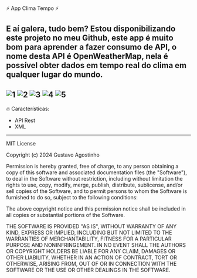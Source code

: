 ⚡ App Clima Tempo ⚡ 

E aí galera, tudo bem? Estou disponibilizando este projeto no meu Github, este app é muito bom para aprender a fazer consumo de API, o nome desta API é OpenWeatherMap, nela é possível obter dados em tempo real do clima em qualquer lugar do mundo. 
------------------------------------------------------------------------------------------------------------------------------------------------------------------------------------------------------------------------------------------------------
![1](https://github.com/user-attachments/assets/46759520-f681-413a-8a01-0fb4f5df6b87)
![2](https://github.com/user-attachments/assets/eed9406c-18b7-4d5f-a42d-58998c1f0320)
![3](https://github.com/user-attachments/assets/c01b80e3-7d2f-44c6-9489-a38dfd20010c)
![4](https://github.com/user-attachments/assets/d8937408-0193-4085-9685-c695c1688a84)
![5](https://github.com/user-attachments/assets/1d33c8d8-e553-44ea-aa57-85721e1bde27)
------------------------------------------------------------------------------------------------------------------------------------------------------------------------------------------------------------------------------------------------------
🔥 Características:
 - API Rest
 - XML
-------------------------------------------------------------------------------------------------------------------------------------------------------------------------------------------------------------------------------------------------------
MIT License

Copyright (c) 2024 Gustavo Agostinho

Permission is hereby granted, free of charge, to any person obtaining a copy of this software and associated documentation files (the "Software"), to deal in the Software without restriction, including without limitation the rights to use, copy,
modify, merge, publish, distribute, sublicense, and/or sell copies of the Software, and to permit persons to whom the Software is furnished to do so, subject to the following conditions:

The above copyright notice and this permission notice shall be included in all copies or substantial portions of the Software.

THE SOFTWARE IS PROVIDED "AS IS", WITHOUT WARRANTY OF ANY KIND, EXPRESS OR IMPLIED, INCLUDING BUT NOT LIMITED TO THE WARRANTIES OF MERCHANTABILITY, FITNESS FOR A PARTICULAR PURPOSE AND NONINFRINGEMENT. IN NO EVENT SHALL THE AUTHORS OR COPYRIGHT
HOLDERS BE LIABLE FOR ANY CLAIM, DAMAGES OR OTHER LIABILITY, WHETHER IN AN ACTION OF CONTRACT, TORT OR OTHERWISE, ARISING FROM, OUT OF OR IN CONNECTION WITH THE SOFTWARE OR THE USE OR OTHER DEALINGS IN THE SOFTWARE.
